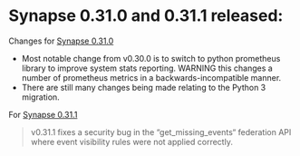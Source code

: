 # Synapse 0.31.0 and 0.31.1 released:

Changes for [Synapse 0.31.0](https://matrix.org/blog/2018/06/06/synapse-v0-31-0-released/)
* Most notable change from v0.30.0 is to switch to python prometheus library to improve system stats reporting. WARNING this changes a number of prometheus metrics in a backwards-incompatible manner.
* There are still many changes being made relating to the Python 3 migration.

For [Synapse 0.31.1](https://matrix.org/blog/2018/06/08/synapse-0-31-1-released/)
> v0.31.1 fixes a security bug in the “get_missing_events“ federation API where event visibility rules were not applied correctly.

